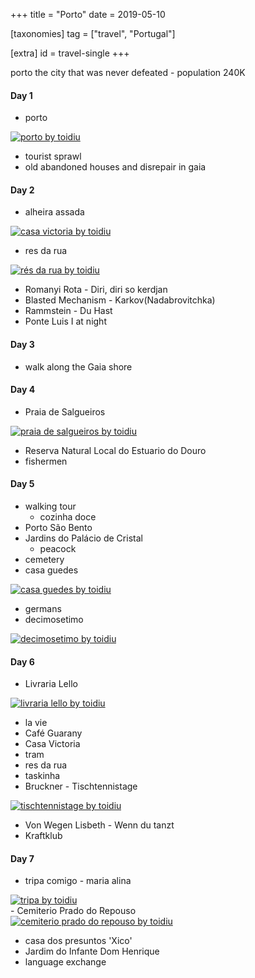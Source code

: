 +++
title = "Porto"
date = 2019-05-10

[taxonomies]
tag = ["travel", "Portugal"]

[extra]
id = travel-single
+++

porto the city that was never defeated - population 240K
<!-- more -->

#### Day 1
- porto
<div class='pixels-photo is-large'>
<a href='https://500px.com/photo/305217597/porto-by-toidiu' alt='porto by toidiu'>
        <img src='https://drscdn.500px.org/photo/305217597/m%3D900/v2?user_id=72462251&webp=true&sig=5ae588f3867beb7485bce15ae2a3bf7cbfe35802e21fcc3191dab307985689ac' alt='porto by toidiu'>
</a>
</div>

- tourist sprawl
- old abandoned houses and disrepair in gaia

#### Day 2
- alheira assada
<div class='pixels-photo'>
<a href='https://500px.com/photo/305217641/casa-victoria-by-toidiu' alt='casa victoria by toidiu'>
    <img src='https://drscdn.500px.org/photo/305217641/m%3D900/v2?user_id=72462251&webp=true&sig=a16066c5ad45c288bba284514273710f556321d35ead3cfe4f63009948c30397' alt='casa victoria by toidiu'>
</a>
</div>

- res da rua
<div class='pixels-photo is-large'>
<a href='https://500px.com/photo/305217755/r%C3%A9s-da-rua-by-toidiu' alt='rés da rua by toidiu'>
    <img src='https://drscdn.500px.org/photo/305217755/m%3D900/v2?user_id=72462251&webp=true&sig=9d0f66d68020c798de9b9798435102f34f026155ae09a72dbba620ca9fb1108c' alt='rés da rua by toidiu'>
</a>
</div>

- Romanyi Rota - Diri, diri so kerdjan
- Blasted Mechanism - Karkov(Nadabrovitchka)
- Rammstein - Du Hast
- Ponte Luis I at night

#### Day 3
- walk along the Gaia shore

#### Day 4
- Praia de Salgueiros
<div class='pixels-photo is-large'>
<a href='https://500px.com/photo/305410955/praia-de-salgueiros-by-toidiu' alt='praia de salgueiros by toidiu'>
    <img src='https://drscdn.500px.org/photo/305410955/m%3D900/v2?user_id=72462251&webp=true&sig=4bddd34c616e94df7aad2177e4a469fea8801679c44792ca453fa88d8674be8a' alt='praia de salgueiros by toidiu'>
</a>
</div>

- Reserva Natural Local do Estuario do Douro
- fishermen

#### Day 5
- walking tour
  - cozinha doce
- Porto São Bento
- Jardins do Palácio de Cristal
  - peacock
- cemetery
- casa guedes
<div class='pixels-photo'>
<a href='https://500px.com/photo/305541163/casa-guedes-by-toidiu' alt='casa guedes by toidiu'>
    <img src='https://drscdn.500px.org/photo/305541163/m%3D900/v2?user_id=72462251&webp=true&sig=975fd891f21ca6245350491c84c3423b292eb2288bba708b6c1ccbd8be1ca8ec' alt='casa guedes by toidiu'>
</a>
</div>

- germans
- decimosetimo
<div class='pixels-photo is-large'>
<a href='https://500px.com/photo/305541193/decimosetimo-by-toidiu' alt='decimosetimo by toidiu on 500px.com'>
    <img src='https://drscdn.500px.org/photo/305541193/m%3D900/v2?user_id=72462251&webp=true&sig=65832076f313deeb04c3fbcbdb9d81503246e51eecb33ca816c0d02cc05820f0' alt='decimosetimo by toidiu'>
</a>
</div>


#### Day 6
- Livraria Lello
<div class='pixels-photo is-large'>
<a href='https://500px.com/photo/305938519/livraria-lello-by-toidiu' alt='livraria lello by toidiu'>
    <img src='https://drscdn.500px.org/photo/305938519/m%3D900/v2?user_id=72462251&webp=true&sig=4126d005fb4b7b64b67b3963d49e54fa9b5f5fd7f1e2475f21c2715a8f1a912f' alt='livraria lello by toidiu'>
</a>
</div>

- la vie
- Café Guarany
- Casa Victoria
- tram
- res da rua
- taskinha
- Bruckner - Tischtennistage
<div class='pixels-photo'>
<a href='https://500px.com/photo/305938603/tischtennistage-by-toidiu' alt='tischtennistage by toidiu on 500px.com'>
    <img src='https://drscdn.500px.org/photo/305938603/m%3D900/v2?user_id=72462251&webp=true&sig=2b97e88628484e059ea8c80605a984112ac130c705223c54c9fd6993e3c817bd' alt='tischtennistage by toidiu'>
</a>
</div>

- Von Wegen Lisbeth - Wenn du tanzt
- Kraftklub

#### Day 7
- tripa comigo - maria alina
<div class='pixels-photo'>
<a href='https://500px.com/photo/305938695/tripa-by-toidiu' alt='tripa by toidiu'>
    <img src='https://drscdn.500px.org/photo/305938695/m%3D900/v2?user_id=72462251&webp=true&sig=9b3daf30649d97879acdddeee839053373a3cf8985430587f431da3b732fd013' alt='tripa by toidiu'>
</a>
</div>
- Cemiterio Prado do Repouso
<div class='pixels-photo is-large'>
<a href='https://500px.com/photo/305938751/cemiterio-prado-do-repouso-by-toidiu' alt='cemiterio prado do repouso by toidiu'>
    <img src='https://drscdn.500px.org/photo/305938751/m%3D900/v2?user_id=72462251&webp=true&sig=04cba794650164f09253b4361b05966303beb19b562b72dd41fe3d48029326fd' alt='cemiterio prado do repouso by toidiu'>
</a>
</div>


- casa dos presuntos 'Xico'
- Jardim do Infante Dom Henrique
- language exchange

